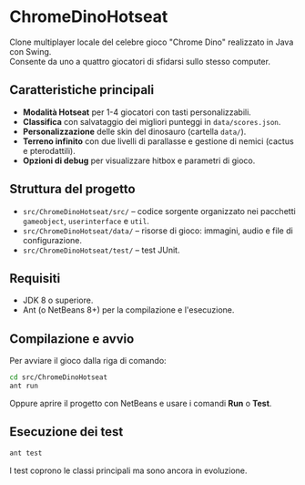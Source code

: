 # ChromeDinoHotseat

Clone multiplayer locale del celebre gioco "Chrome Dino" realizzato in Java con Swing.  
Consente da uno a quattro giocatori di sfidarsi sullo stesso computer.

## Caratteristiche principali
- **Modalità Hotseat** per 1-4 giocatori con tasti personalizzabili.
- **Classifica** con salvataggio dei migliori punteggi in `data/scores.json`.
- **Personalizzazione** delle skin del dinosauro (cartella `data/`).
- **Terreno infinito** con due livelli di parallasse e gestione di nemici (cactus e pterodattili).
- **Opzioni di debug** per visualizzare hitbox e parametri di gioco.

## Struttura del progetto
- `src/ChromeDinoHotseat/src/` – codice sorgente organizzato nei pacchetti `gameobject`, `userinterface` e `util`.
- `src/ChromeDinoHotseat/data/` – risorse di gioco: immagini, audio e file di configurazione.
- `src/ChromeDinoHotseat/test/` – test JUnit.

## Requisiti
- JDK 8 o superiore.
- Ant (o NetBeans 8+) per la compilazione e l'esecuzione.

## Compilazione e avvio
Per avviare il gioco dalla riga di comando:
```bash
cd src/ChromeDinoHotseat
ant run
```
Oppure aprire il progetto con NetBeans e usare i comandi **Run** o **Test**.

## Esecuzione dei test
```bash
ant test
```
I test coprono le classi principali ma sono ancora in evoluzione.
